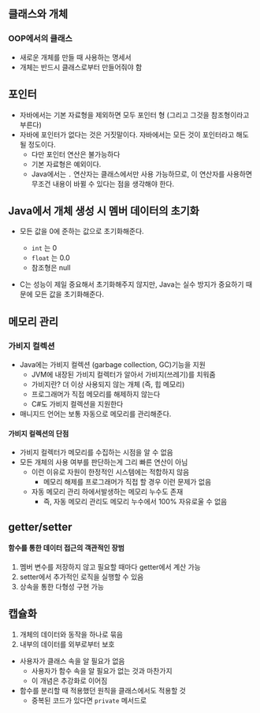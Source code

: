 ## 클래스와 개체

### OOP에서의 클래스

- 새로운 개체를 만들 때 사용하는 명세서
- 개체는 반드시 클래스로부터 만들어줘야 함



## 포인터

- 자바에서는 기본 자료형을 제외하면 모두 포인터 형 (그리고 그것을 참조형이라고 부른다)
- 자바에 포인터가 없다는 것은 거짓말이다. 자바에서는 모든 것이 포인터라고 해도 될 정도이다.
  - 다만 포인터 연산은 불가능하다
  - 기본 자료형은 예외이다.
  - Java에서는 `.` 연산자는 클래스에서만 사용 가능하므로, 이 연산자를 사용하면 무조건 내용이 바뀔 수 있다는 점을 생각해야 한다.

## Java에서 개체 생성 시 멤버 데이터의 초기화

- 모든 값을 0에 준하는 값으로 초기화해준다.
  - `int` 는 0
  - `float` 는 0.0
  - 참조형은 null

- C는 성능이 제일 중요해서 초기화해주지 않지만, Java는 실수 방지가 중요하기 때문에 모든 값을 초기화해준다.

## 메모리 관리

### 가비지 컬렉션

- Java에는 가비지 컬렉션 (garbage collection, GC)기능을 지원
  - JVM에 내장된 가비지 컬렉터가 알아서 가비지(쓰레기)를 치워줌
  - 가비지란? 더 이상 사용되지 않는 개체 (즉, 힙 메모리)
  - 프로그래머가 직접 메모리를 해제하지 않는다
  - C#도 가비지 컬렉션을 지원한다
- 매니지드 언어는 보통 자동으로 메모리를 관리해준다.

#### 가비지 컬렉션의 단점

- 가비지 컬렉터가 메모리를 수집하는 시점을 알 수 없음
- 모든 개체의 사용 여부를 판단하는게 그리 빠른 연산이 아님
  - 이런 이유로 자원이 한정적인 시스템에는 적합하지 않음
    - 메모리 해제를 프로그래머가 직접 할 경우 이런 문제가 없음
  - 자동 메모리 관리 하에서발생하는 메모리 누수도 존재
    - 즉, 자동 메모리 관리도 메모리 누수에서 100% 자유로울 수 없음



## getter/setter

#### 함수를 통한 데이터 접근의 객관적인 장범

1. 멤버 변수를 저장하지 않고 필요할 때마다 getter에서 계산 가능
2. setter에서 추가적인 로직을 실행할 수 있음
3. 상속을 통한 다형성 구현 가능



## 캡슐화

1. 개체의 데이터와 동작을 하나로 묶음
2. 내부의 데이터를 외부로부터 보호

- 사용자가 클래스 속을 알 필요가 없음
  - 사용자가 함수 속을 알 필요가 없는 것과 마찬가지
  - 이 개념은 추강화로 이어짐
- 함수를 분리할 때 적용했던 원칙을 클래스에서도 적용할 것
  - 중복된 코드가 있다면 `private` 메서드로

